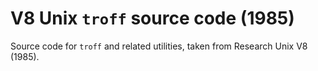 V8 Unix `troff` source code (1985)
==================================
Source code for `troff` and related utilities, taken from Research Unix V8 (1985).

